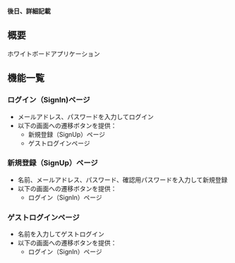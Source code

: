 **後日、詳細記載**

## 概要
ホワイトボードアプリケーション

## 機能一覧

### ログイン（SignIn)ページ
- メールアドレス、パスワードを入力してログイン
- 以下の画面への遷移ボタンを提供：
  - 新規登録（SignUp）ページ
  - ゲストログインページ

### 新規登録（SignUp）ページ
- 名前、メールアドレス、パスワード、確認用パスワードを入力して新規登録
- 以下の画面への遷移ボタンを提供：
  - ログイン（SignIn）ページ

### ゲストログインページ
- 名前を入力してゲストログイン
- 以下の画面への遷移ボタンを提供：
  - ログイン（SignIn）ページ
